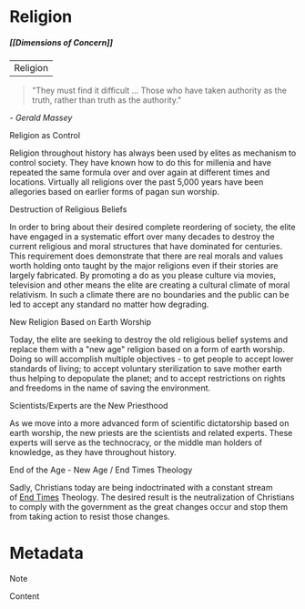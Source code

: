 # Religion
##### [[Dimensions of Concern]]

|   |
|---|
|Religion|

> "They must find it difficult ... Those who have taken authority as the truth, rather than truth as the authority."

_- Gerald Massey_

Religion as Control

Religion throughout history has always been used by elites as mechanism to control society. They have known how to do this for millenia and have repeated the same formula over and over again at different times and locations. Virtually all religions over the past 5,000 years have been allegories based on earlier forms of pagan sun worship.

Destruction of Religious Beliefs

In order to bring about their desired complete reordering of society, the elite have engaged in a systematic effort over many decades to destroy the current religious and moral structures that have dominated for centuries. This requirement does demonstrate that there are real morals and values worth holding onto taught by the major religions even if their stories are largely fabricated. By promoting a do as you please culture via movies, television and other means the elite are creating a cultural climate of moral relativism. In such a climate there are no boundaries and the public can be led to accept any standard no matter how degrading.

New Religion Based on Earth Worship

Today, the elite are seeking to destroy the old religious belief systems and replace them with a "new age" religion based on a form of earth worship. Doing so will accomplish multiple objectives - to get people to accept lower standards of living; to accept voluntary sterilization to save mother earth thus helping to depopulate the planet; and to accept restrictions on rights and freedoms in the name of saving the environment.

Scientists/Experts are the New Priesthood

As we move into a more advanced form of scientific dictatorship based on earth worship, the new priests are the scientists and related experts. These experts will serve as the technocracy, or the middle man holders of knowledge, as they have throughout history.

End of the Age - New Age / End Times Theology

Sadly, Christians today are being indoctrinated with a constant stream of [End Times](https://web.archive.org/web/20081029171526/http://en.wikipedia.org/wiki/End_times) Theology. The desired result is the neutralization of Christians to comply with the government as the great changes occur and stop them from taking action to resist those changes.

# Metadata
> [!NOTE]
> Content